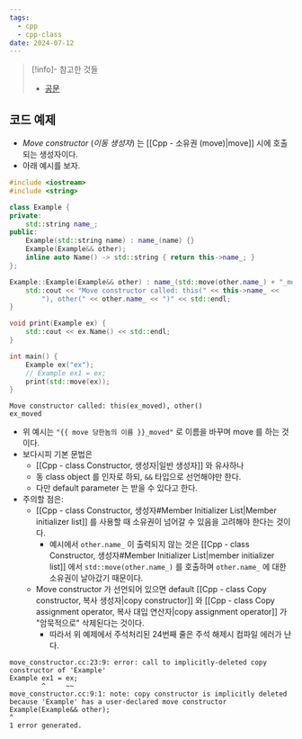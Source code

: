 ```yaml
---
tags:
  - cpp
  - cpp-class
date: 2024-07-12
---
```

> [!info]- 참고한 것들
> - [공문](https://en.cppreference.com/w/cpp/language/move_constructor)

## 코드 예제

- *Move constructor* (*이동 생성자*) 는 [[Cpp - 소유권 (move)|move]] 시에 호출되는 생성자이다.
- 아래 예시를 보자.

```cpp {9, 13-16}
#include <iostream>
#include <string>

class Example {
private:
	std::string name_;
public:
	Example(std::string name) : name_(name) {}
	Example(Example&& other);
	inline auto Name() -> std::string { return this->name_; }
};

Example::Example(Example&& other) : name_(std::move(other.name_) + "_moved") {
	std::cout << "Move constructor called: this(" << this->name_ <<
		"), other(" << other.name_ << ")" << std::endl;
}

void print(Example ex) {
	std::cout << ex.Name() << std::endl;
}

int main() {
	Example ex("ex");
	// Example ex1 = ex;
	print(std::move(ex));
}
```

```
Move constructor called: this(ex_moved), other()
ex_moved
```

- 위 예시는 `"{{ move 당한놈의 이름 }}_moved"` 로 이름을 바꾸며 move 를 하는 것이다.
- 보다시피 기본 문법은
	- [[Cpp - class Constructor, 생성자|일반 생성자]] 와 유사하나
	- 동 class object 를 인자로 하되, `&&` 타입으로 선언해야만 한다.
	- 다만 default parameter 는 받을 수 있다고 한다.
- 주의할 점은:
	- [[Cpp - class Constructor, 생성자#Member Initializer List|Member initializer list]] 를 사용할 때 소유권이 넘어갈 수 있음을 고려해야 한다는 것이다.
		- 예시에서 `other.name_` 이 출력되지 않는 것은 [[Cpp - class Constructor, 생성자#Member Initializer List|member initializer list]] 에서 `std::move(other.name_)` 를 호출하며 `other.name_` 에 대한 소유권이 날아갔기 때문이다.
	- Move constructor 가 선언되어 있으면 default [[Cpp - class Copy constructor, 복사 생성자|copy constructor]] 와 [[Cpp - class Copy assignment operator, 복사 대입 연산자|copy assignment operator]] 가 "암묵적으로" 삭제된다는 것이다.
		- 따라서 위 예제에서 주석처리된 24번째 줄은 주석 해제시 컴파일 에러가 난다.

```
move_constructor.cc:23:9: error: call to implicitly-deleted copy constructor of 'Example'
Example ex1 = ex;
        ^     ~~
move_constructor.cc:9:1: note: copy constructor is implicitly deleted because 'Example' has a user-declared move constructor
Example(Example&& other);
^
1 error generated.
```